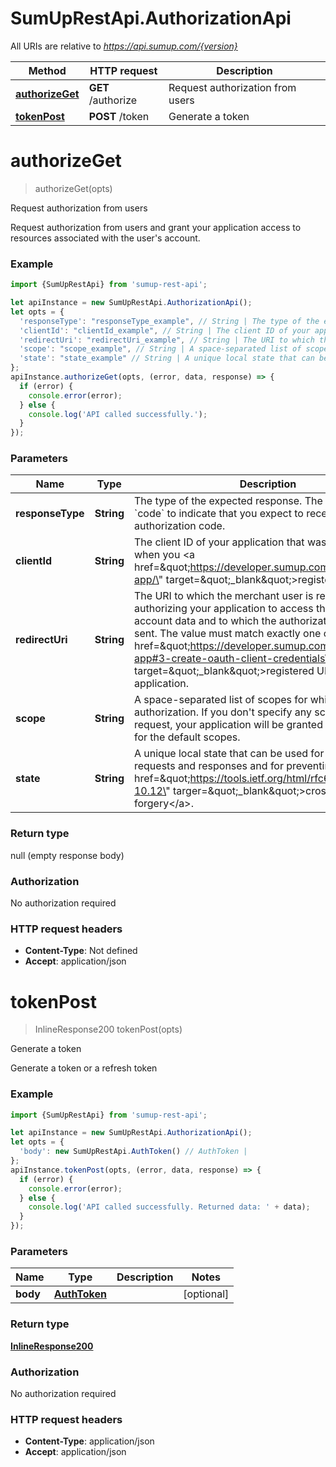 # SumUpRestApi.AuthorizationApi

All URIs are relative to *https://api.sumup.com/{version}*

Method | HTTP request | Description
------------- | ------------- | -------------
[**authorizeGet**](AuthorizationApi.md#authorizeGet) | **GET** /authorize | Request authorization from users
[**tokenPost**](AuthorizationApi.md#tokenPost) | **POST** /token | Generate a token

<a name="authorizeGet"></a>
# **authorizeGet**
> authorizeGet(opts)

Request authorization from users

Request authorization from users and grant your application access to resources associated with the user&#x27;s account. 

### Example
```javascript
import {SumUpRestApi} from 'sumup-rest-api';

let apiInstance = new SumUpRestApi.AuthorizationApi();
let opts = { 
  'responseType': "responseType_example", // String | The type of the expected response. The value must be `code` to indicate that you expect to receive an authorization code.
  'clientId': "clientId_example", // String | The client ID of your application that was generated when you <a href=\"https://developer.sumup.com/docs/register-app/\" target=\"_blank\">registered it</a>.
  'redirectUri': "redirectUri_example", // String | The URI to which the merchant user is redirected after authorizing your application to access their user's account data and to which the authorization code is sent. The value must match exactly one of the <a href=\"https://developer.sumup.com/docs/register-app#3-create-oauth-client-credentials\" target=\"_blank\">registered URIs</a> for your application.
  'scope': "scope_example", // String | A space-separated list of scopes for which you request authorization. If you don't specify any scopes in the request, your application will be granted authorization for the default scopes.
  'state': "state_example" // String | A unique local state that can be used for correlating requests and responses and for preventing <a href=\"https://tools.ietf.org/html/rfc6749#section-10.12\" targer=\"_blank\">cross-site request forgery</a>.
};
apiInstance.authorizeGet(opts, (error, data, response) => {
  if (error) {
    console.error(error);
  } else {
    console.log('API called successfully.');
  }
});
```

### Parameters

Name | Type | Description  | Notes
------------- | ------------- | ------------- | -------------
 **responseType** | **String**| The type of the expected response. The value must be &#x60;code&#x60; to indicate that you expect to receive an authorization code. | [optional] 
 **clientId** | **String**| The client ID of your application that was generated when you &lt;a href&#x3D;\&quot;https://developer.sumup.com/docs/register-app/\&quot; target&#x3D;\&quot;_blank\&quot;&gt;registered it&lt;/a&gt;. | [optional] 
 **redirectUri** | **String**| The URI to which the merchant user is redirected after authorizing your application to access their user&#x27;s account data and to which the authorization code is sent. The value must match exactly one of the &lt;a href&#x3D;\&quot;https://developer.sumup.com/docs/register-app#3-create-oauth-client-credentials\&quot; target&#x3D;\&quot;_blank\&quot;&gt;registered URIs&lt;/a&gt; for your application. | [optional] 
 **scope** | **String**| A space-separated list of scopes for which you request authorization. If you don&#x27;t specify any scopes in the request, your application will be granted authorization for the default scopes. | [optional] 
 **state** | **String**| A unique local state that can be used for correlating requests and responses and for preventing &lt;a href&#x3D;\&quot;https://tools.ietf.org/html/rfc6749#section-10.12\&quot; targer&#x3D;\&quot;_blank\&quot;&gt;cross-site request forgery&lt;/a&gt;. | [optional] 

### Return type

null (empty response body)

### Authorization

No authorization required

### HTTP request headers

 - **Content-Type**: Not defined
 - **Accept**: application/json

<a name="tokenPost"></a>
# **tokenPost**
> InlineResponse200 tokenPost(opts)

Generate a token

Generate a token or a refresh token 

### Example
```javascript
import {SumUpRestApi} from 'sumup-rest-api';

let apiInstance = new SumUpRestApi.AuthorizationApi();
let opts = { 
  'body': new SumUpRestApi.AuthToken() // AuthToken | 
};
apiInstance.tokenPost(opts, (error, data, response) => {
  if (error) {
    console.error(error);
  } else {
    console.log('API called successfully. Returned data: ' + data);
  }
});
```

### Parameters

Name | Type | Description  | Notes
------------- | ------------- | ------------- | -------------
 **body** | [**AuthToken**](AuthToken.md)|  | [optional] 

### Return type

[**InlineResponse200**](InlineResponse200.md)

### Authorization

No authorization required

### HTTP request headers

 - **Content-Type**: application/json
 - **Accept**: application/json

